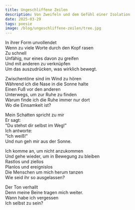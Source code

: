 ```yaml
---
title: Ungeschliffene Zeilen
description: Von Zweifeln und dem Gefühl einer Isolation
date: 2025-03-29
tags: poesie
image: /blog/ungeschliffene-zeilen/tree.jpg
---
```


In ihrer Form unvollendet  
Wenn zu viele Worte durch den Kopf rasen  
Zu schnell  
Unfähig, nur eines davon zu greifen  
Und mit anderen zu verknüpfen  
Um das auszudrücken, was wirklich bewegt.  

Zwischentöne sind im Wind zu hören  
Während ich die Nase in die Sonne halte  
Einen Fuß vor den anderen  
Unterwegs, um zur Ruhe zu finden  
Warum finde ich die Ruhe immer nur dort  
Wo die Einsamkeit ist?  

Mein Schatten spricht zu mir  
Er sagt:  
"Du stehst dir selbst im Weg!"  
Ich antworte:  
"Ich weiß!"  
Und nun geh mir aus der Sonne.  

Ich komme an, um nicht anzukommen  
Und gehe wieder, um in Bewegung zu bleiben  
Rastlos und ziellos  
Planlos und ereignislos  
Die Menschen um mich herum tanzen  
Wie seid ihr so ausgelassen?  

Der Ton verhallt  
Denn meine Beine tragen mich weiter.  
Wann habe ich vergessen  
Ich selbst zu sein?  